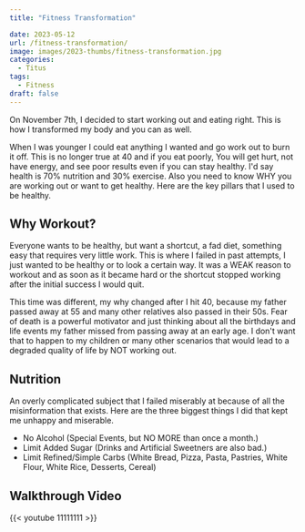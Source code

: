 ```yaml
---
title: "Fitness Transformation"

date: 2023-05-12
url: /fitness-transformation/
image: images/2023-thumbs/fitness-transformation.jpg
categories:
  - Titus
tags:
  - Fitness
draft: false
---
```

On November 7th, I decided to start working out and eating right. This is how I transformed my body and you can as well. 
<!--more-->

When I was younger I could eat anything I wanted and go work out to burn it off. This is no longer true at 40 and if you eat poorly, You will get hurt, not have energy, and see poor results even if you can stay healthy. I'd say health is 70% nutrition and 30% exercise. Also you need to know WHY you are working out or want to get healthy. Here are the key pillars that I used to be healthy.

## Why Workout?

Everyone wants to be healthy, but want a shortcut, a fad diet, something easy that requires very little work. This is where I failed in past attempts, I just wanted to be healthy or to look a certain way. It was a WEAK reason to workout and as soon as it became hard or the shortcut stopped working after the initial success I would quit.

This time was different, my why changed after I hit 40, because my father passed away at 55 and many other relatives also passed in their 50s. Fear of death is a powerful motivator and just thinking about all the birthdays and life events my father missed from passing away at an early age. I don't want that to happen to my children or many other scenarios that would lead to a degraded quality of life by NOT working out.

## Nutrition

An overly complicated subject that I failed miserably at because of all the misinformation that exists. Here are the three biggest things I did that kept me unhappy and miserable.

- No Alcohol (Special Events, but NO MORE than once a month.)
- Limit Added Sugar (Drinks and Artificial Sweetners are also bad.)
- Limit Refined/Simple Carbs (White Bread, Pizza, Pasta, Pastries, White Flour, White Rice, Desserts, Cereal)



## Walkthrough Video

{{< youtube 11111111 >}}
